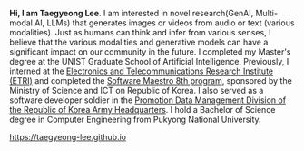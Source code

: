 **Hi, I am Taegyeong Lee**. I am interested in novel research(GenAI, Multi-modal AI, LLMs) that generates images or videos from audio or text (various modalities). Just as humans can think and infer from various senses, I believe that the various modalities and generative models can have a significant impact on our community in the future. 
I completed my Master's degree at the UNIST Graduate School of Artificial Intelligence. 
Previously, I interned at the <a href='https://www.etri.re.kr/intro.html'>Electronics and Telecommunications Research Institute (ETRI)</a> and completed the <a href='https://www.swmaestro.org/sw/main/main.do'>Software Maestro 8th program</a>, sponsored by the Ministry of Science and ICT on Republic of Korea. 
I also served as a software developer soldier in the <a href='https://www.army.mil.kr/sites/army/index.do'>Promotion Data Management Division of the Republic of Korea Army Headquarters</a>. I hold a Bachelor of Science degree in Computer Engineering from Pukyong National University.

https://taegyeong-lee.github.io
